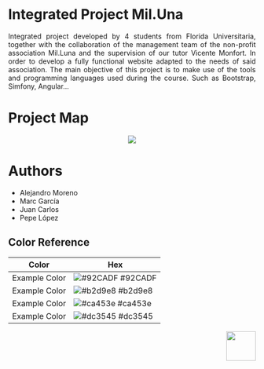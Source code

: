 
 # Integrated Project Mil.Una

<p align="justify">Integrated project developed by 4 students from Florida Universitaria, together with the collaboration of the management team of the non-profit association Mil.Luna and the supervision of our tutor Vicente Monfort. In order to develop a fully functional website adapted to the needs of said association. The main objective of this project is to make use of the tools and programming languages ​​used during the course. Such as Bootstrap, Simfony, Angular...</p>

# Project Map

<p align="center"><img src="https://github.com/alexms2412/Mil.Una/blob/main/documentos/powdev/media/Mapa%20Mental.jpeg"></p>


# Authors

  - Alejandro Moreno
  - Marc García
  - Juan Carlos
  - Pepe López </p>

## Color Reference

| Color             | Hex                                                                |
| ----------------- | ------------------------------------------------------------------ |
| Example Color | ![#92CADF](https://via.placeholder.com/10/92CADF?text=+) #92CADF |
| Example Color | ![#b2d9e8](https://via.placeholder.com/10/b2d9e8?text=+) #b2d9e8 |
| Example Color | ![#ca453e](https://via.placeholder.com/10/ca453e?text=+) #ca453e |
| Example Color | ![#dc3545](https://via.placeholder.com/10/dc3545?text=+) #dc3545 |



<p align="right">
 <img src="https://github.com/alexms2412/Mil.Una/blob/main/media/images/logo.jpeg" width="60"
     height="60"></p>
